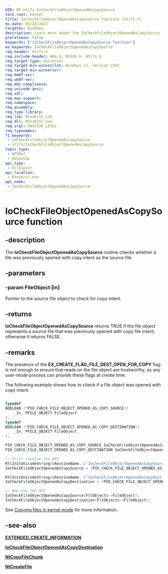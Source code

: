```yaml
---
UID: NF:ntifs.IoCheckFileObjectOpenedAsCopySource
tech.root: kernel
title: IoCheckFileObjectOpenedAsCopySource function (ntifs.h)
ms.date: 05/24/2022
targetos: Windows
description: Learn more about the IoCheckFileObjectOpenedAsCopySource function.
prerelease: false
keywords: ["IoCheckFileObjectOpenedAsCopySource function"]
ms.keywords: IoCheckFileObjectOpenedAsCopySource
req.header: ntifs.h
req.include-header: Wdm.h, Ntddk.h, Ntifs.h
req.target-type: Universal
req.target-min-winverclnt: Windows 11, version 22H1
req.target-min-winversvr: 
req.kmdf-ver: 
req.umdf-ver: 
req.ddi-compliance:
req.unicode-ansi: 
req.idl: 
req.max-support: 
req.namespace: 
req.assembly: 
req.type-library: 
req.lib: NtosKrnl.lib
req.dll: NtosKrnl.exe
req.irql: PASSIVE_LEVEL
req.typenames: 
f1_keywords:
 - IoCheckFileObjectOpenedAsCopySource
 - ntifs/IoCheckFileObjectOpenedAsCopySource
topic_type:
 - APIRef
 - kbSyntax
api_type:
 - DllExport
api_location:
 - NtosKrnl.exe
api_name:
 - IoCheckFileObjectOpenedAsCopySource
---
```


# IoCheckFileObjectOpenedAsCopySource function

## -description

The **IoCheckFileObjectOpenedAsCopySource** routine checks whether a file was previously opened with copy intent as the source file.

## -parameters

### -param FileObject [in]

Pointer to the source file object to check for copy intent.

## -returns

**IoCheckFileObjectOpenedAsCopySource** returns TRUE if the file object represents a source file that was previously opened with copy file intent; otherwise it returns FALSE.

## -remarks

The presence of the **EX_CREATE_FLAG_FILE_DEST_OPEN_FOR_COPY** flag is not enough to ensure that reads on the file object are trustworthy, as any user-mode process can provide these flags at create time.

The following example shows how to check if a file object was opened with copy intent.

``` C

typedef  
BOOLEAN (*PIO_CHECK_FILE_OBJECT_OPENED_AS_COPY_SOURCE)( 
    _In_ PFILE_OBJECT FileObject 
); 
typedef  
BOOLEAN (*PIO_CHECK_FILE_OBJECT_OPENED_AS_COPY_DESTINATION)( 
    _In_ PFILE_OBJECT FileObject 
); 

PIO_CHECK_FILE_OBJECT_OPENED_AS_COPY_SOURCE IoCheckFileObjectOpenedAsCopySource; 
PIO_CHECK_FILE_OBJECT_OPENED_AS_COPY_DESTINATION IoCheckFileObjectOpenedAsCopyDestination;

// First resolve the API 
RtlInitUnicodeString(&RoutineName, L"IoCheckFileObjectOpenedAsCopySource"); 
IoCheckFileObjectOpenedAsCopySource = (PIO_CHECK_FILE_OBJECT_OPENED_AS_COPY_SOURCE)MmGetSystemRoutineAddress(&RoutineName); 

RtlInitUnicodeString(&RoutineName, L"IoCheckFileObjectOpenedAsCopyDestination"); 
IoCheckFileObjectOpenedAsCopyDestination = (PIO_CHECK_FILE_OBJECT_OPENED_AS_COPY_DESTINATION)MmGetSystemRoutineAddress(&RoutineName); 

// Now use the API 
IoCheckFileObjectOpenedAsCopySource(FltObjects->FileObject); 
IoCheckFileObjectOpenedAsCopyDestination(FltObjects->FileObject);
```

See [Copying files in kernel mode](km-file-copy.md) for more information.

## -see-also

[**EXTENDED_CREATE_INFORMATION**](ns-ntifs-extended_create_information.md)

[**IoCheckFileObjectOpenedAsCopyDestination**](nf-ntifs-iocheckfileobjectopenedascopydestination.md)

[**NtCopyFileChunk**](nf-ntifs-ntcopyfilechunk.md)

[**NtCreateFile**](/windows-hardware/drivers/ddi/ntifs/nf-ntifs-ntcreatefile)
